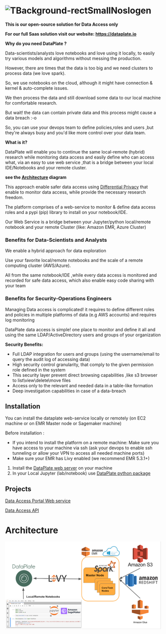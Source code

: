 ![TBackground-rectSmallNoslogen](https://user-images.githubusercontent.com/69418989/102619767-a1523400-4145-11eb-8855-2c292daf16b2.png)
========================

**This is our open-source solution for Data Access only**

**For our full Saas solution visit our website: https://dataplate.io**

**Why do you need DataPlate ?**

Data-scientists/analysts love notebooks and love using it locally, to easily try various models and algorithms without messing the production.

However, there are times that the data is too big and we need clusters to process data (we love spark).

So, we use notebooks on the cloud, although it might have connection & kernel & auto-complete issues.

We then process the data and still download some data to our local machine for comfortable research.

But wait! the data can contain private data and this process might cause a data breach :-o
 
So, you can use your devops team to define policies,roles and users ,but they're always busy and you'd like more control over your data team.

 
**What is it?**

DataPlate will enable you to continue the same local-remote (hybrid) research while monitoring data access and easily define who can access what, via an easy to use web service ,that is a bridge between your local IDE/Notebooks and your remote cluster.

**see the [Architecture](#Architecture) diagram**

This approach enable safer data access using [Differential Privacy](https://en.wikipedia.org/wiki/Differential_privacy) that enable to monitor data access, while provide the necessary research freedom.

The platform comprises of a web-service to monitor & define data access roles and a pypi (pip) library to install on your notebook/IDE.

Our Web Service is a bridge between your Jupyter/python local/remote notebook and your remote Cluster (like: Amazon EMR, Azure Cluster)

### Benefits for Data-Scientists and Analysts

We enable a hybrid approach for data exploration 

Use your favorite local/remote notebooks and the scale of a remote computing cluster (AWS/Azure).

All from the same notebook/IDE ,while every data access is monitored and recorded for safe data access, which also enable easy code sharing with your team

### Benefits for Security-Operations Engineers

Managing Data access is complicated! it requires to define different roles and policies in multiple platforms of data (e.g AWS accounts) and requires log monitoring

DataPlate data access is simple! one place to monitor and define it all and using the same LDAP/ActiveDirectory users and groups of your organization

**Security Benefits:**

* Full LDAP integration for users and groups (using the username/email to query the audit log of accessing data)
* High security control granularity, that comply to the given permission role defined in the system
* This security layer prevent direct browsing capabilities ,like s3 browser to list\view\delete\move files
* Access only to the relevant and needed data in a table-like formation
* Deep investigation capabilities in case of a data-breach

## Installation

You can install the dataplate web-service locally or remotely (on EC2 machine or on EMR Master node or Sagemaker machine)

Before installation :

* If you intend to install the platform on a remote machine: Make sure you have access to your machine via ssh (ask your devops to enable ssh tunneling or allow your VPN to access all needed machine ports)
* Make sure your EMR has Livy enabled (we recommend EMR 5.3.1+)

1. Install the [DataPlate web server](webapp/README.md) on your machine
2. In your Local Jupyter (lab/notebook) use [DataPlate python package](api/README.md)

## Projects

[Data Access Portal Web service](webapp/README.md)   

[Data Access API](api/README.md)   

# Architecture
![alt text](./webapp/dataaccess/static/img/DataplateArch_v2.png?raw=true)